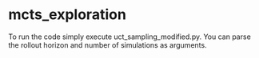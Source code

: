 # mcts_exploration
To run the code simply execute uct_sampling_modified.py. You can parse the rollout horizon and number of simulations as arguments.